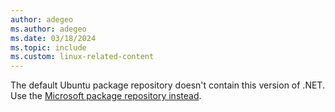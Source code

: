 ```yaml
---
author: adegeo
ms.author: adegeo
ms.date: 03/18/2024
ms.topic: include
ms.custom: linux-related-content
---
```


The default Ubuntu package repository doesn't contain this version of .NET. Use the [Microsoft package repository instead](../linux-ubuntu.md#register-the-microsoft-package-repository).
